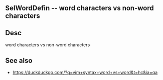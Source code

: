 
<!---
### <beg-file_info>
### document_metadata:
###   - caption: "__blank__"
###     desc: |
###         * AUTO-GENERATED-FILE ;; any direct edits will be lost
###     seeinstead: |
###         *  href="smartpath://mytrybits/t/trytexteditor/txt/blogtef.yaml.txt" find="uuid01rrmy004"
### <end-file_info>
--->

## SelWordDefin             --  word characters vs non-word characters

## Desc
word characters vs non-word characters

## See also
* https://duckduckgo.com/?q=vim+syntax+word+vs+word&t=hc&ia=qa


